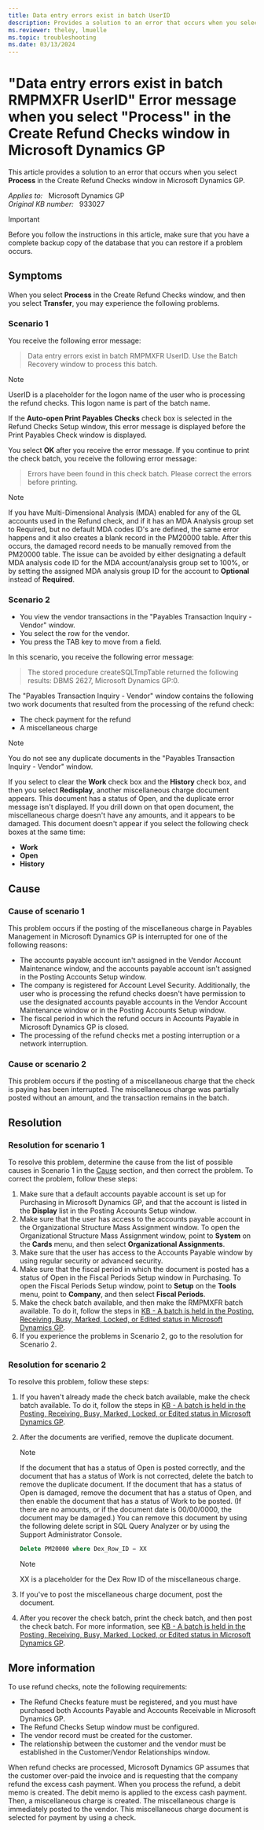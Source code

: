 ```yaml
---
title: Data entry errors exist in batch UserID
description: Provides a solution to an error that occurs when you select Process in the Create Refund Checks window in Microsoft Dynamics GP.
ms.reviewer: theley, lmuelle
ms.topic: troubleshooting
ms.date: 03/13/2024
---
```

# "Data entry errors exist in batch RMPMXFR UserID" Error message when you select "Process" in the Create Refund Checks window in Microsoft Dynamics GP

This article provides a solution to an error that occurs when you select **Process** in the Create Refund Checks window in Microsoft Dynamics GP.

_Applies to:_ &nbsp; Microsoft Dynamics GP  
_Original KB number:_ &nbsp; 933027

> [!IMPORTANT]
> Before you follow the instructions in this article, make sure that you have a complete backup copy of the database that you can restore if a problem occurs.

## Symptoms

When you select **Process** in the Create Refund Checks window, and then you select **Transfer**, you may experience the following problems.

### Scenario 1

You receive the following error message:

> Data entry errors exist in batch RMPMXFR UserID. Use the Batch Recovery window to process this batch.

> [!NOTE]
> UserID is a placeholder for the logon name of the user who is processing the refund checks. This logon name is part of the batch name.

If the **Auto-open Print Payables Checks** check box is selected in the Refund Checks Setup window, this error message is displayed before the Print Payables Check window is displayed.

You select **OK** after you receive the error message. If you continue to print the check batch, you receive the following error message:

> Errors have been found in this check batch. Please correct the errors before printing.

> [!NOTE]
> If you have Multi-Dimensional Analysis (MDA) enabled for any of the GL accounts used in the Refund check, and if it has an MDA Analysis group set to Required, but no default MDA codes ID's are defined, the same error happens and it also creates a blank record in the PM20000 table.  After this occurs, the damaged record needs to be manually removed from the PM20000 table. The issue can be avoided by either designating a default MDA analysis code ID for the MDA account/analysis group set to 100%, or by setting the assigned MDA analysis group ID for the account to **Optional** instead of **Required**.

### Scenario 2

- You view the vendor transactions in the "Payables Transaction Inquiry - Vendor" window.
- You select the row for the vendor.
- You press the TAB key to move from a field.

In this scenario, you receive the following error message:

> The stored procedure createSQLTmpTable returned the following results: DBMS 2627, Microsoft Dynamics GP:0.

The "Payables Transaction Inquiry - Vendor" window contains the following two work documents that resulted from the processing of the refund check:

- The check payment for the refund
- A miscellaneous charge

> [!NOTE]
> You do not see any duplicate documents in the "Payables Transaction Inquiry - Vendor" window.

If you select to clear the **Work** check box and the **History** check box, and then you select **Redisplay**, another miscellaneous charge document appears. This document has a status of Open, and the duplicate error message isn't displayed. If you drill down on that open document, the miscellaneous charge doesn't have any amounts, and it appears to be damaged. This document doesn't appear if you select the following check boxes at the same time:

- **Work**  
- **Open**  
- **History**

## Cause

### Cause of scenario 1

This problem occurs if the posting of the miscellaneous charge in Payables Management in Microsoft Dynamics GP is interrupted for one of the following reasons:

- The accounts payable account isn't assigned in the Vendor Account Maintenance window, and the accounts payable account isn't assigned in the Posting Accounts Setup window.
- The company is registered for Account Level Security. Additionally, the user who is processing the refund checks doesn't have permission to use the designated accounts payable accounts in the Vendor Account Maintenance window or in the Posting Accounts Setup window.
- The fiscal period in which the refund occurs in Accounts Payable in Microsoft Dynamics GP is closed.
- The processing of the refund checks met a posting interruption or a network interruption.

### Cause or scenario 2

This problem occurs if the posting of a miscellaneous charge that the check is paying has been interrupted. The miscellaneous charge was partially posted without an amount, and the transaction remains in the batch.

## Resolution

### Resolution for scenario 1

To resolve this problem, determine the cause from the list of possible causes in Scenario 1 in the [Cause](#cause) section, and then correct the problem. To correct the problem, follow these steps:

1. Make sure that a default accounts payable account is set up for Purchasing in Microsoft Dynamics GP, and that the account is listed in the **Display** list in the Posting Accounts Setup window.
2. Make sure that the user has access to the accounts payable account in the Organizational Structure Mass Assignment window. To open the Organizational Structure Mass Assignment window, point to **System** on the **Cards** menu, and then select **Organizational Assignments**.
3. Make sure that the user has access to the Accounts Payable window by using regular security or advanced security.
4. Make sure that the fiscal period in which the document is posted has a status of Open in the Fiscal Periods Setup window in Purchasing. To open the Fiscal Periods Setup window, point to **Setup** on the **Tools** menu, point to **Company**, and then select **Fiscal Periods**.
5. Make the check batch available, and then make the RMPMXFR batch available. To do it, follow the steps in [KB - A batch is held in the Posting, Receiving, Busy, Marked, Locked, or Edited status in Microsoft Dynamics GP](https://support.microsoft.com/help/850289).
6. If you experience the problems in Scenario 2, go to the resolution for Scenario 2.

### Resolution for scenario 2

To resolve this problem, follow these steps:

1. If you haven't already made the check batch available, make the check batch available. To do it, follow the steps in [KB - A batch is held in the Posting, Receiving, Busy, Marked, Locked, or Edited status in Microsoft Dynamics GP](https://support.microsoft.com/help/850289).
2. After the documents are verified, remove the duplicate document.

    > [!NOTE]
    > If the document that has a status of Open is posted correctly, and the document that has a status of Work is not corrected, delete the batch to remove the duplicate document. If the document that has a status of Open is damaged, remove the document that has a status of Open, and then enable the document that has a status of Work to be posted. (If there are no amounts, or if the document date is 00/00/0000, the document may be damaged.) You can remove this document by using the following delete script in SQL Query Analyzer or by using the Support Administrator Console.

    ```sql
    Delete PM20000 where Dex_Row_ID = XX
    ```

    > [!NOTE]
    > XX is a placeholder for the Dex Row ID of the miscellaneous charge.
3. If you've to post the miscellaneous charge document, post the document.
4. After you recover the check batch, print the check batch, and then post the check batch. For more information, see [KB - A batch is held in the Posting, Receiving, Busy, Marked, Locked, or Edited status in Microsoft Dynamics GP](https://support.microsoft.com/help/850289).

## More information

To use refund checks, note the following requirements:

- The Refund Checks feature must be registered, and you must have purchased both Accounts Payable and Accounts Receivable in Microsoft Dynamics GP.
- The Refund Checks Setup window must be configured.
- The vendor record must be created for the customer.
- The relationship between the customer and the vendor must be established in the Customer/Vendor Relationships window.

When refund checks are processed, Microsoft Dynamics GP assumes that the customer over-paid the invoice and is requesting that the company refund the excess cash payment. When you process the refund, a debit memo is created. The debit memo is applied to the excess cash payment. Then, a miscellaneous charge is created. The miscellaneous charge is immediately posted to the vendor. This miscellaneous charge document is selected for payment by using a check.
